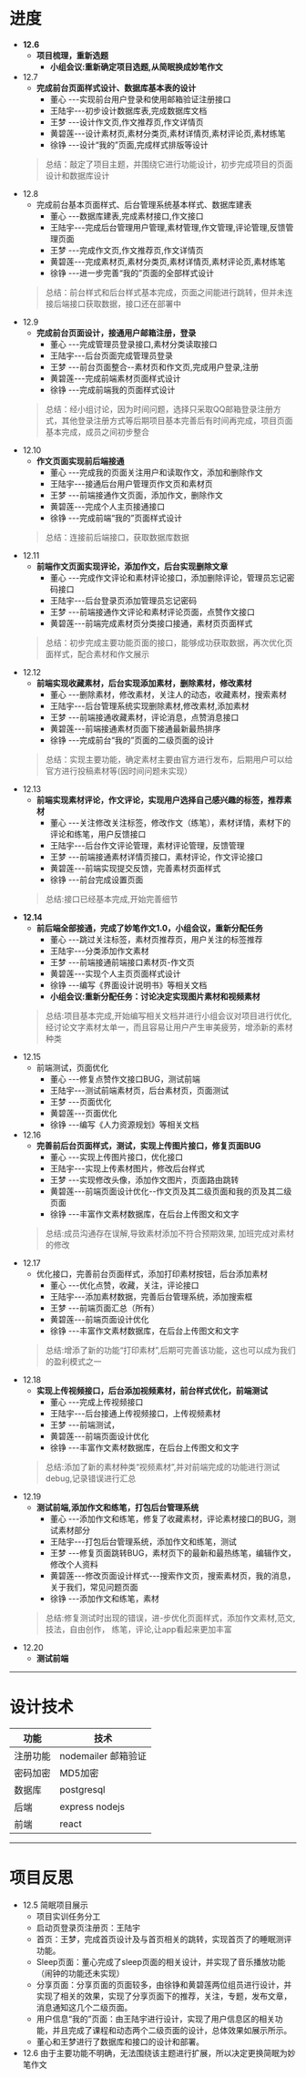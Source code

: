 # 进度

* __12.6__
    * __项目梳理，重新选题__
        * __小组会议:重新确定项目选题,从简眠换成妙笔作文__
* 12.7
    * __完成前台页面样式设计、数据库基本表的设计__
        * 董心  ---实现前台用户登录和使用邮箱验证注册接口
        * 王陆宇---初步设计数据库表,完成数据库文档
        * 王梦  ---设计作文页,作文推荐页,作文详情页
        * 黄碧莲---设计素材页,素材分类页,素材详情页,素材评论页,素材练笔
        * 徐铮  ---设计“我的”页面,完成样式排版等设计
	> 总结：敲定了项目主题，并围绕它进行功能设计，初步完成项目的页面设计和数据库设计
* 12.8
    * 完成前台基本页面样式、后台管理系统基本样式、数据库建表
        * 董心  ---数据库建表,完成素材接口,作文接口
        * 王陆宇---完成后台管理用户管理,素材管理,作文管理,评论管理,反馈管理页面
        * 王梦  ---完成作文页,作文推荐页,作文详情页
        * 黄碧莲---完成素材页,素材分类页,素材详情页,素材评论页,素材练笔
        * 徐铮  ---进一步完善“我的”页面的全部样式设计
	> 总结：前台样式和后台样式基本完成，页面之间能进行跳转，但并未连接后端接口获取数据，接口还在部署中
* 12.9
    * __完成前台页面设计，接通用户邮箱注册，登录__
        * 董心  ---完成管理员登录接口,素材分类读取接口
        * 王陆宇---后台页面完成管理员登录
        * 王梦  ---前台页面整合--素材页和作文页,完成用户登录,注册
        * 黄碧莲---完成前端素材页面样式设计
        * 徐铮  ---完成前端我的页面样式设计
	> 总结：经小组讨论，因为时间问题，选择只采取QQ邮箱登录注册方式，其他登录注册方式等后期项目基本完善后有时间再完成，项目页面基本完成，成员之间初步整合
* 12.10
    * __作文页面实现前后端接通__
        * 董心  ---完成我的页面关注用户和读取作文，添加和删除作文
        * 王陆宇---接通后台用户管理页作文页和素材页
        * 王梦  ---前端接通作文页面，添加作文，删除作文
        * 黄碧莲---完成个人主页接通接口
        * 徐铮  ---完成前端“我的”页面样式设计
	> 总结：连接前后端接口，获取数据库数据
* 12.11
    * __前端作文页面实现评论，添加作文，后台实现删除文章__
        * 董心  ---完成作文评论和素材评论接口，添加删除评论，管理员忘记密码接口
        * 王陆宇---后台登录页添加管理员忘记密码
        * 王梦  ---前端接通作文评论和素材评论页面，点赞作文接口
        * 黄碧莲---前端完成素材页分类接口接通，素材页页面样式
	> 总结：初步完成主要功能页面的接口，能够成功获取数据，再次优化页面样式，配合素材和作文展示
* 12.12
    * __前端实现收藏素材，后台实现添加素材，删除素材，修改素材__
        * 董心  ---删除素材，修改素材，关注人的动态，收藏素材，搜索素材
        * 王陆宇---后台管理系统实现删除素材,修改素材,添加素材
        * 王梦  ---前端接通收藏素材，评论消息，点赞消息接口
        * 黄碧莲---前端接通素材页面下接通最新最热排序
        * 徐铮  ---完成前台“我的”页面的二级页面的设计
	> 总结：实现主要功能，确定素材主要由官方进行发布，后期用户可以给官方进行投稿素材等(因时间问题未实现）
* 12.13
    * __前端实现素材评论，作文评论，实现用户选择自己感兴趣的标签，推荐素材__
        * 董心  ---关注修改关注标签，修改作文（练笔），素材详情，素材下的评论和练笔，用户反馈接口
        * 王陆宇---后台作文评论管理，素材评论管理，反馈管理
        * 王梦  ---前端接通素材详情页接口，素材评论，作文评论接口
        * 黄碧莲---前端实现提交反馈，完善素材页面样式
        * 徐铮  ---前台完成设置页面
	> 总结:接口已经基本完成,开始完善细节
* __12.14__
    * __前后端全部接通，完成了妙笔作文1.0，小组会议，重新分配任务__
        * 董心  ---跳过关注标签，素材页推荐页，用户关注的标签推荐
        * 王陆宇---分类添加作文素材
        * 王梦  ---前端接通前端接口素材页-作文页
        * 黄碧莲---实现个人主页页面样式设计
        * 徐铮  ---编写《界面设计说明书》等相关文档
        * __小组会议:重新分配任务：讨论决定实现图片素材和视频素材__
	> 总结:项目基本完成,开始编写相关文档并进行小组会议对项目进行优化,经讨论文字素材太单一，而且容易让用户产生审美疲劳，增添新的素材种类
* 12.15
    * 前端测试，页面优化
        * 董心  ---修复点赞作文接口BUG，测试前端
        * 王陆宇---测试前端素材页，后台素材页，页面测试
        * 王梦  ---页面优化
        * 黄碧莲---页面优化
        * 徐铮  ---编写《人力资源规划》等相关文档
* 12.16 
    * __完善前后台页面样式，测试，实现上传图片接口，修复页面BUG__
        * 董心  ---实现上传图片接口，优化接口
        * 王陆宇---实现上传素材图片，修改后台样式
        * 王梦  ---实现修改头像，添加作文图片，页面路由跳转
        * 黄碧莲---前端页面设计优化--作文页及其二级页面和我的页及其二级页面
        * 徐铮  ---丰富作文素材数据库，在后台上传图文和文字
	> 总结:成员沟通存在误解,导致素材添加不符合预期效果, 加班完成对素材的修改
* 12.17 
    * 优化接口，完善前台页面样式，添加打印素材按钮，后台添加素材
        * 董心  ---优化点赞，收藏，关注，评论接口
        * 王陆宇---添加素材数据，完善后台管理系统，添加搜索框
        * 王梦  ---前端页面汇总（所有）
        * 黄碧莲---前端页面设计优化
        * 徐铮  ---丰富作文素材数据库，在后台上传图文和文字
	> 总结:增添了新的功能“打印素材”,后期可完善该功能，这也可以成为我们的盈利模式之一
* 12.18
    * __实现上传视频接口，后台添加视频素材，前台样式优化，前端测试__
        * 董心  ---完成上传视频接口
        * 王陆宇---后台接通上传视频接口，上传视频素材
        * 王梦  ---前端测试，
        * 黄碧莲---前端页面设计优化
        * 徐铮  ---丰富作文素材数据库，在后台上传图文和文字
	> 总结:添加了新的素材种类“视频素材”,并对前端完成的功能进行测试debug,记录错误进行汇总
* 12.19
    * __测试前端,添加作文和练笔，打包后台管理系统__
        * 董心  ---添加作文和练笔，修复了收藏素材，评论素材接口的BUG，测试素材部分
        * 王陆宇---打包后台管理系统，添加作文和练笔，测试
        * 王梦  ---修复页面跳转BUG，素材页下的最新和最热练笔，编辑作文，修改个人资料
        * 黄碧莲---修改页面设计样式---搜索作文页，搜索素材页，我的消息，关于我们，常见问题页面
        * 徐铮  ---添加作文和练笔，素材
	> 总结:修复测试时出现的错误，进-步优化页面样式，添加作文素材,范文,技法，自由创作， 练笔，评论,让app看起来更加丰富
* 12.20
    * __测试前端__ 
----
# 设计技术
功能 | 技术
-|-
    注册功能 | nodemailer 邮箱验证
    密码加密 | MD5加密
    数据库   | postgresql
    后端	   | express nodejs
    前端     | react

----
# 项目反思

   * 12.5 简眠项目展示
        * 项目实训任务分工
        * 启动页登录页注册页：王陆宇
        * 首页：王梦，完成首页设计及与首页相关的跳转，实现首页了的睡眠测评功能。
        * Sleep页面：董心完成了sleep页面的相关设计，并实现了音乐播放功能（闹钟的功能还未实现） 
        * 分享页面：分享页面的页面较多，由徐铮和黄碧莲两位组员进行设计，并实现了相关的效果，实现了分享页面下的推荐，关注，专题，发布文章，消息通知这几个二级页面。
        * 用户信息“我的”页面：由王陆宇进行设计，实现了用户信息区的相关功能，并且完成了课程和动态两个二级页面的设计，总体效果如展示所示。
        * 董心和王梦进行了数据库和接口的设计和部署。
   * 12.6 由于主要功能不明确，无法围绕该主题进行扩展，所以决定更换简眠为妙笔作文

